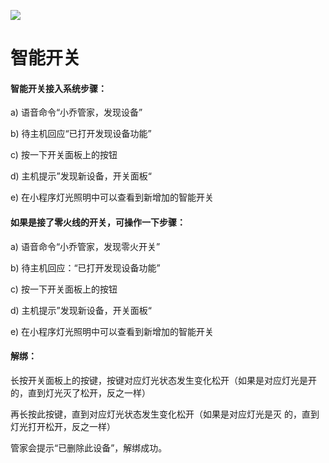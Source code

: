 ![](http://www.cspugoing.com/pcimg/help/switch.png)

# 智能开关

#### 智能开关接入系统步骤：

a) 语音命令“小乔管家，发现设备”

b) 待主机回应“已打开发现设备功能”

c) 按一下开关面板上的按钮

d) 主机提示”发现新设备，开关面板“

e) 在小程序灯光照明中可以查看到新增加的智能开关



#### 如果是接了零火线的开关，可操作一下步骤：

a) 语音命令“小乔管家，发现零火开关”

b) 待主机回应：“已打开发现设备功能”

c)  按一下开关面板上的按钮

d) 主机提示”发现新设备，开关面板“

e) 在小程序灯光照明中可以查看到新增加的智能开关



#### 解绑：

长按开关面板上的按键，按键对应灯光状态发生变化松开（如果是对应灯光是开的，直到灯光灭了松开，反之一样）

再长按此按键，直到对应灯光状态发生变化松开（如果是对应灯光是灭 的，直到灯光打开松开，反之一样）

管家会提示“已删除此设备”，解绑成功。